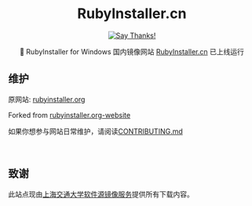 <div align="center">

# RubyInstaller.cn

[![Say Thanks!](https://img.shields.io/badge/Say%20Thanks-!-1EAEDB.svg)](https://saythanks.io/to/ccmywish)

🎏 RubyInstaller for Windows 国内镜像网站 [RubyInstaller.cn](https://rubyinstaller.cn) 已上线运行

</div>

## 维护

原网站: [rubyinstaller.org](https://rubyinstaller.org)

Forked from [rubyinstaller.org-website](https://github.com/oneclick/rubyinstaller.org-website)

如果你想参与网站日常维护，请阅读[CONTRIBUTING.md](./CONTRIBUTING.md)

<br>

## 致谢

此站点现由[上海交通大学软件源镜像服务](https://mirrors.sjtug.sjtu.edu.cn/)提供所有下载内容。
